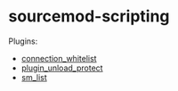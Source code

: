 # sourcemod-scripting

Plugins:

* [connection_whitelist](/plugins/connection_whitelist)
* [plugin_unload_protect](/plugins/plugin_unload_protect)
* [sm_list](/plugins/sm_list)
